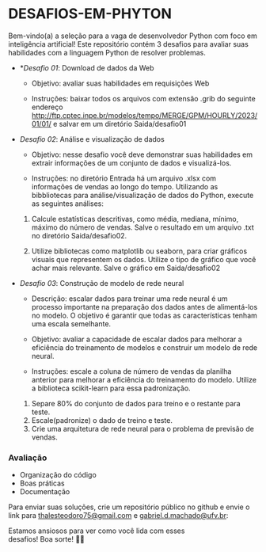# DESAFIOS-EM-PHYTON

Bem-vindo(a) a seleção para a vaga de desenvolvedor Python com foco em inteligência artificial!
Este repositório contém 3 desafios para avaliar suas habilidades com a linguagem Python de resolver problemas. 

- **Desafio 01*: Download de dados da Web
  
  - Objetivo: avaliar suas habilidades em requisições Web

  - Instruções: baixar todos os arquivos com extensão .grib do seguinte endereço http://ftp.cptec.inpe.br/modelos/tempo/MERGE/GPM/HOURLY/2023/01/01/ e salvar em um diretório Saida/desafio01

- *Desafio 02*: Análise e visualização de dados
  - Objetivo: nesse desafio você deve demonstrar suas habilidades em extrair informações de um conjunto de dados e visualizá-los.

  - Instruções: no diretório Entrada há um arquivo .xlsx com informações de vendas ao longo do tempo. Utilizando as bibbliotecas para análise/visualização de dados do Python, execute as seguintes análises:
   1. Calcule estatísticas descritivas, como média, mediana, mínimo, máximo do número de vendas. Salve o resultado em um arquivo .txt no diretório Saida/desafio02.
   
   2. Utilize bibliotecas como matplotlib ou seaborn, para criar gráficos visuais que representem os dados. Utilize o tipo de gráfico que você achar mais relevante. Salve o gráfico em Saida/desafio02


- *Desafio 03*: Construção de modelo de rede neural
  
  - Descrição: escalar dados para treinar uma rede neural é um processo importante na preparação dos dados antes de alimentá-los no modelo. O objetivo é garantir que todas as características tenham uma escala semelhante.
  
  - Objetivo: avaliar a capacidade de escalar dados para melhorar a eficiência do treinamento de modelos e construir um modelo de rede neural.
  
  - Instruções: escale a coluna de número de vendas da planilha anterior para melhorar a eficiência do treinamento do modelo. Utilize a biblioteca scikit-learn para essa padronização. 
  
  1. Separe 80% do conjunto de dados para treino e o restante para teste. 
  2. Escale(padronize) o dado de treino e teste.
  3. Crie uma arquitetura de rede neural para o problema de previsão de vendas.

### Avaliação
- Organização do código
- Boas práticas
- Documentação 

Para enviar suas soluções, crie um repositório público no github e envie o link para thalesteodoro75@gmail.com e gabriel.d.machado@ufv.br:


Estamos ansiosos para ver como você lida com esses desafios! Boa sorte! 🤖🚀
